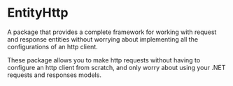 # EntityHttp
A package that provides a complete framework for working with request and response entities without worrying about implementing all the configurations of an http client.

These package allows you to make http requests without having to configure an http client from scratch, and only worry about using your .NET requests and responses models.
